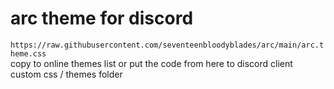 # arc theme for discord
`https://raw.githubusercontent.com/seventeenbloodyblades/arc/main/arc.theme.css`\
copy to online themes list or put the code from here to discord client custom css / themes folder
